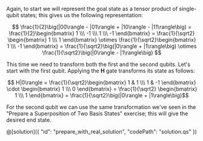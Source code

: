 ﻿Again, to start we will represent the goal state as a tensor product of single-qubit states; this gives us the following representation:

$$ \frac{1}{2}\big(|00\rangle - |01\rangle + |10\rangle - |11\rangle\big) = \frac{1}{2}\begin{bmatrix} 1 \\\ -1 \\\ 1 \\\ -1 \end{bmatrix} = \frac{1}{\sqrt2} \begin{bmatrix} 1 \\\ 1 \end{bmatrix} \otimes \frac{1}{\sqrt2}\begin{bmatrix} 1 \\\ -1 \end{bmatrix} = \frac{1}{\sqrt2}\big(|0\rangle + |1\rangle\big) \otimes \frac{1}{\sqrt2}\big(|0\rangle - |1\rangle\big)  $$

This time we need to transform both the first and the second qubits. Let's start with the first qubit. Applying the **H** gate transforms its state as follows:

$$ H|0\rangle = \frac{1}{\sqrt2}\begin{bmatrix} 1 & 1 \\\ 1 & -1 \end{bmatrix} \cdot \begin{bmatrix} 1 \\\ 0 \end{bmatrix} = \frac{1}{\sqrt2} \begin{bmatrix} 1 \\\ 1 \end{bmatrix} = \frac{1}{\sqrt2}\big(|0\rangle + |1\rangle\big)$$

For the second qubit we can use the same transformation we've seen in the "Prepare a Superposition of Two Basis States" exercise; this will give the desired end state.

@[solution]({
    "id": "prepare_with_real_solution",
    "codePath": "solution.qs"
})
